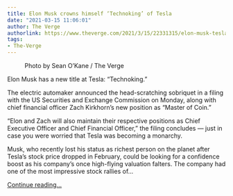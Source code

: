```yaml
---
title: Elon Musk crowns himself ‘Technoking’ of Tesla
date: "2021-03-15 11:06:01"
author: The Verge
authorlink: https://www.theverge.com/2021/3/15/22331315/elon-musk-tesla-technoking-title-ceo
tags:
- The-Verge
---
```

<figure>
      <img alt="" src="https://cdn.vox-cdn.com/thumbor/bfLrBNk4JM1e7BcDxj7vKvEZXV4=/0x0:2040x1360/1310x873/cdn.vox-cdn.com/uploads/chorus_image/image/68966686/elon_musk_tesla_3225.0.jpg" />
        <figcaption>Photo by Sean O’Kane / The Verge</figcaption>
    </figure>

  <p id="CwyjrZ">Elon Musk has a new title at Tesla: “Technoking.”</p>
<p id="oprMxe">The electric automaker announced the head-scratching sobriquet in a filing with the US Securities and Exchange Commission on Monday, along with chief financial officer Zach Kirkhorn’s new position as “Master of Coin.” </p>
<p id="tqAZHt">“Elon and Zach will also maintain their respective positions as Chief Executive Officer and Chief Financial Officer,” the filing concludes — just in case you were worried that Tesla was becoming a monarchy. </p>
<p id="tbV92E">Musk, who recently lost his status as richest person on the planet after Tesla’s stock price dropped in February, could be looking for a confidence boost as his company’s once high-flying valuation falters. The company had one of the most impressive stock rallies of...</p>
  <p>
    <a href="https://www.theverge.com/2021/3/15/22331315/elon-musk-tesla-technoking-title-ceo">Continue reading&hellip;</a>
  </p>